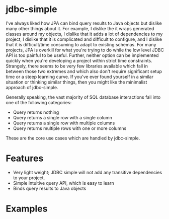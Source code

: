 # jdbc-simple

I've always liked how JPA can bind query results to Java objects but dislike many other things about it. For example, I dislike the it wraps generated classes around my objects, I dislike that it adds a lot of dependencies to my project, I dislike that it is complicated and difficult to configure, and I dislike that it is difficult/time consuming to adapt to existing schemas. For many projects, JPA is overkill for what you're trying to do while the low level JDBC API is too painful to be useful. Further, neither option can be implemented quickly when you're developing a project within strict time constraints. Strangely, there seems to be very few libraries available which fall in between those two extremes and which also don't require significant setup time or a steep learning curve. If you've ever found yourself in a similar situation or thinking similar things, then you might like the minimalist approach of jdbc-simple.

Generally speaking, the vast majority of SQL database interactions fall into one of the following categories:
* Query returns nothing
* Query returns a single row with a single column
* Query returns a single row with multiple columns
* Query returns multiple rows with one or more columns

These are the core use cases which are handled by jdbc-simple.

# Features
* Very light weight; JDBC simple will not add any transitive dependencies to your project.
* Simple intuitive query API, which is easy to learn
* Binds query results to Java objects

# Examples
